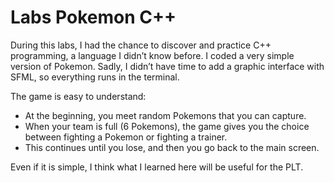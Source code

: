 # **Labs Pokemon C++**

During this labs, I had the chance to discover and practice C++ programming, a language I didn’t know before.
I coded a very simple version of Pokemon. Sadly, I didn’t have time to add a graphic interface with SFML, so everything runs in the terminal.

The game is easy to understand:

- At the beginning, you meet random Pokemons that you can capture.
- When your team is full (6 Pokemons), the game gives you the choice between fighting a Pokemon or fighting a trainer.
- This continues until you lose, and then you go back to the main screen.

Even if it is simple, I think what I learned here will be useful for the PLT.
